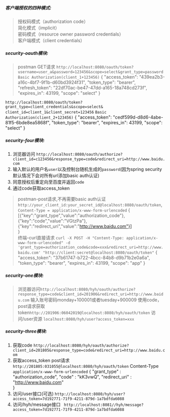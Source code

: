 ##### 客户端授权的四种模式:
> 授权码模式（authorization code）   
> 简化模式（implicit）    
> 密码模式（resource owner password credentials）     
> 客户端模式（client credentials）

##### security-oauth模块:
> postman GET请求
`http://localhost:8080/oauth/token?username=user_a&password=123456&scope=select&grant_type=password`
`Basic Authorization(client_1+123456)`
{
    "access_token": "439ea2b3-a16c-4bf7-9f1b-d60bd3924f31",
    "token_type": "bearer",
    "refresh_token": "22df70ac-be47-47dd-a165-18a748cd273f",
    "expires_in": 43199,
    "scope": "select"
}

`http://localhost:8080/oauth/token?grant_type=client_credentials&scope=select& client_id=client_1&client_secret=123456`
`Basic Authorization(client_2+123456)`
{
    "access_token": "cedf599d-d8d6-4abe-81f5-6bde8ea5868f",
    "token_type": "bearer",
    "expires_in": 43199,
    "scope": "select"
}

##### security-four模块:
1. 浏览器访问
`http://localhost:8080/oauth/authorize?client_id=c123456&response_type=code&redirect_uri=http://www.baidu.com`   
2. 输入默认的用户名`user`以及控制台随机生成的`password`(因为spring security默认情况下会对所有url添加basic auth认证)   
3. 同意授权后重定向至百度并返回`code`   
4. 通过code获取access_token
> postman-post请求,不再需要basic auth认证
`http://your_client_id:your_secret_id@localhost:8080/oauth/token`, `Content-Type = application/x-www-form-urlencoded`
{
  [{"key":"grant_type","value":"authorization_code"},
  {"key":"code","value":"VGtzPa"},
  {"key":"redirect_uri","value":"http://www.baidu.com"}]   
}                     
> 终端-curl直接请求
`curl -X POST -H "Content-Type: application/x-www-form-urlencoded" -d 'grant_type=authorization_code&code=xxx&redirect_uri=http://www.baidu.com' "http://client:secret@localhost:8080/oauth/token"`
{
  "access_token": "37b61747-b722-4bcc-84b8-d9b71b2e0a6a",
  "token_type": "bearer",
  "expires_in": 43199,
  "scope": "app"
}   

##### security-one模块:
> 浏览器访问`http://localhost:8080/hyh/oauth/authorize?response_type=code&client_id=201906&redirect_uri=http://www.baidu.com`
> 输入账号密码monday+100001或者tuesday+900009
> 使用code，post请求获取token`http://201906:06042019@localhost:8080/hyh/oauth/token`
> 访问/user资源 `localhost:8080/hyh/user?access_token=xxx`




##### security-three模块:
1. 获取code
`http://localhost:8080/hyh/oauth/authorize?client_id=201805&response_type=code&redirect_uri=http://www.baidu.com`
2. 获取access_token
post请求`http://201805:031055@localhost:8080/hyh/oauth/token`
Content-Type `application/x-www-form-urlencoded`
{
    "grant_type" : "authorization_code",
    "code" : "kK3vwQ",
    "redirect_uri" : "http://www.baidu.com"  
}
3. 访问/user接口(可选)
`http://localhost:8080/hyh/user?access_token=7d192771-71f9-4211-879d-1a7bdfda6088`
4. 访问/hyh/message接口
` http://localhost:8081//hyh/message?access_token=7d192771-71f9-4211-879d-1a7bdfda6088`

